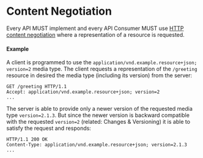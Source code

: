 # Content Negotiation
Every API MUST implement and every API Consumer MUST use [HTTP content negotiation](https://tools.ietf.org/html/rfc7231#section-3.4) where a representation of a resource is requested.

#### Example
A client is programmed to use the `application/vnd.example.resource+json; version=2` media type. The client requests a representation of the `/greeting` resource in desired the media type (including its version) from the server:

```
GET /greeting HTTP/1.1
Accept: application/vnd.example.resource+json; version=2
...
```

The server is able to provide only a newer version of the requested media type `version=2.1.3`. But since the newer version is backward compatible with the requested `version=2` (related: Changes & Versioning) it is able to satisfy the request and responds:

```
HTTP/1.1 200 OK
Content-Type: application/vnd.example.resource+json; version=2.1.3
...
```



